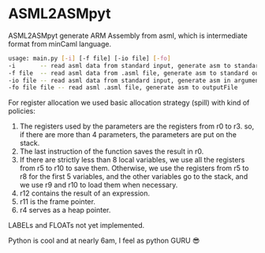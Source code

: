 # ASML2ASMpyt
ASML2ASMpyt generate ARM Assembly from asml, which is intermediate format from minCaml language.

```bash
usage: main.py [-i] [-f file] [-io file] [-fo]
-i       -- read asml data from standard input, generate asm to standard output
-f file  -- read asml data from .asml file, generate asm to standard output
-io file -- read asml data from standard input, generate asm in argument file
-fo file file -- read asml .asml file, generate asm to outputFile
```
For register allocation we used basic allocation strategy (spill) with kind of policies:
1. The registers used by the parameters are the registers from r0 to r3.
   so, if there are more than 4 parameters, the parameters are put on the stack.
2. The last instruction of the function saves the result in r0.
3. If there are strictly less than 8 local variables, we use all the registers from r5 to r10 to save them.
   Otherwise, we use the registers from r5 to r8 for the first 5 variables, and the other variables go to the stack, and we use r9 and r10 to load them when necessary.
4. r12 contains the result of an expression.
5. r11 is the frame pointer.
6. r4 serves as a heap pointer.

LABELs and FLOATs not yet implemented.

Python is cool and at nearly 6am, I feel as python GURU :sunglasses:
